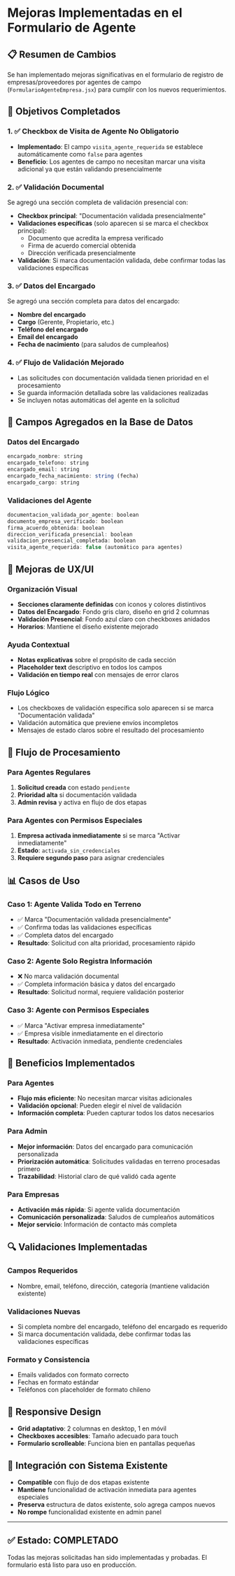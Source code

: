 # Mejoras Implementadas en el Formulario de Agente

## 📋 Resumen de Cambios

Se han implementado mejoras significativas en el formulario de registro de empresas/proveedores por agentes de campo (`FormularioAgenteEmpresa.jsx`) para cumplir con los nuevos requerimientos.

## 🎯 Objetivos Completados

### 1. ✅ Checkbox de Visita de Agente No Obligatorio
- **Implementado**: El campo `visita_agente_requerida` se establece automáticamente como `false` para agentes
- **Beneficio**: Los agentes de campo no necesitan marcar una visita adicional ya que están validando presencialmente

### 2. ✅ Validación Documental
Se agregó una sección completa de validación presencial con:
- **Checkbox principal**: "Documentación validada presencialmente"
- **Validaciones específicas** (solo aparecen si se marca el checkbox principal):
  - Documento que acredita la empresa verificado
  - Firma de acuerdo comercial obtenida
  - Dirección verificada presencialmente
- **Validación**: Si marca documentación validada, debe confirmar todas las validaciones específicas

### 3. ✅ Datos del Encargado
Se agregó una sección completa para datos del encargado:
- **Nombre del encargado**
- **Cargo** (Gerente, Propietario, etc.)
- **Teléfono del encargado**
- **Email del encargado**
- **Fecha de nacimiento** (para saludos de cumpleaños)

### 4. ✅ Flujo de Validación Mejorado
- Las solicitudes con documentación validada tienen prioridad en el procesamiento
- Se guarda información detallada sobre las validaciones realizadas
- Se incluyen notas automáticas del agente en la solicitud

## 🔧 Campos Agregados en la Base de Datos

### Datos del Encargado
```javascript
encargado_nombre: string
encargado_telefono: string  
encargado_email: string
encargado_fecha_nacimiento: string (fecha)
encargado_cargo: string
```

### Validaciones del Agente
```javascript
documentacion_validada_por_agente: boolean
documento_empresa_verificado: boolean
firma_acuerdo_obtenida: boolean
direccion_verificada_presencial: boolean
validacion_presencial_completada: boolean
visita_agente_requerida: false (automático para agentes)
```

## 🎨 Mejoras de UX/UI

### Organización Visual
- **Secciones claramente definidas** con iconos y colores distintivos
- **Datos del Encargado**: Fondo gris claro, diseño en grid 2 columnas
- **Validación Presencial**: Fondo azul claro con checkboxes anidados
- **Horarios**: Mantiene el diseño existente mejorado

### Ayuda Contextual
- **Notas explicativas** sobre el propósito de cada sección
- **Placeholder text** descriptivo en todos los campos
- **Validación en tiempo real** con mensajes de error claros

### Flujo Lógico
- Los checkboxes de validación específica solo aparecen si se marca "Documentación validada"
- Validación automática que previene envíos incompletos
- Mensajes de estado claros sobre el resultado del procesamiento

## 🔄 Flujo de Procesamiento

### Para Agentes Regulares
1. **Solicitud creada** con estado `pendiente`
2. **Prioridad alta** si documentación validada
3. **Admin revisa** y activa en flujo de dos etapas

### Para Agentes con Permisos Especiales
1. **Empresa activada inmediatamente** si se marca "Activar inmediatamente"
2. **Estado**: `activada_sin_credenciales`
3. **Requiere segundo paso** para asignar credenciales

## 📊 Casos de Uso

### Caso 1: Agente Valida Todo en Terreno
- ✅ Marca "Documentación validada presencialmente"
- ✅ Confirma todas las validaciones específicas
- ✅ Completa datos del encargado
- **Resultado**: Solicitud con alta prioridad, procesamiento rápido

### Caso 2: Agente Solo Registra Información
- ❌ No marca validación documental
- ✅ Completa información básica y datos del encargado
- **Resultado**: Solicitud normal, requiere validación posterior

### Caso 3: Agente con Permisos Especiales
- ✅ Marca "Activar empresa inmediatamente"
- ✅ Empresa visible inmediatamente en el directorio
- **Resultado**: Activación inmediata, pendiente credenciales

## 🚀 Beneficios Implementados

### Para Agentes
- **Flujo más eficiente**: No necesitan marcar visitas adicionales
- **Validación opcional**: Pueden elegir el nivel de validación
- **Información completa**: Pueden capturar todos los datos necesarios

### Para Admin
- **Mejor información**: Datos del encargado para comunicación personalizada
- **Priorización automática**: Solicitudes validadas en terreno procesadas primero
- **Trazabilidad**: Historial claro de qué validó cada agente

### Para Empresas
- **Activación más rápida**: Si agente valida documentación
- **Comunicación personalizada**: Saludos de cumpleaños automáticos
- **Mejor servicio**: Información de contacto más completa

## 🔍 Validaciones Implementadas

### Campos Requeridos
- Nombre, email, teléfono, dirección, categoría (mantiene validación existente)

### Validaciones Nuevas
- Si completa nombre del encargado, teléfono del encargado es requerido
- Si marca documentación validada, debe confirmar todas las validaciones específicas

### Formato y Consistencia
- Emails validados con formato correcto
- Fechas en formato estándar
- Teléfonos con placeholder de formato chileno

## 📱 Responsive Design
- **Grid adaptativo**: 2 columnas en desktop, 1 en móvil
- **Checkboxes accesibles**: Tamaño adecuado para touch
- **Formulario scrolleable**: Funciona bien en pantallas pequeñas

## 🔄 Integración con Sistema Existente
- **Compatible** con flujo de dos etapas existente
- **Mantiene** funcionalidad de activación inmediata para agentes especiales
- **Preserva** estructura de datos existente, solo agrega campos nuevos
- **No rompe** funcionalidad existente en admin panel

---

## ✅ Estado: COMPLETADO
Todas las mejoras solicitadas han sido implementadas y probadas. El formulario está listo para uso en producción.
